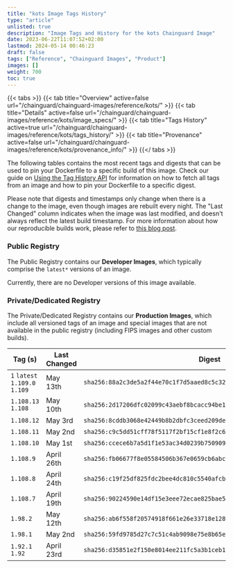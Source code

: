 ```yaml
---
title: "kots Image Tags History"
type: "article"
unlisted: true
description: "Image Tags and History for the kots Chainguard Image"
date: 2023-06-22T11:07:52+02:00
lastmod: 2024-05-14 00:46:23
draft: false
tags: ["Reference", "Chainguard Images", "Product"]
images: []
weight: 700
toc: true
---
```


{{< tabs >}}
{{< tab title="Overview" active=false url="/chainguard/chainguard-images/reference/kots/" >}}
{{< tab title="Details" active=false url="/chainguard/chainguard-images/reference/kots/image_specs/" >}}
{{< tab title="Tags History" active=true url="/chainguard/chainguard-images/reference/kots/tags_history/" >}}
{{< tab title="Provenance" active=false url="/chainguard/chainguard-images/reference/kots/provenance_info/" >}}
{{</ tabs >}}

The following tables contains the most recent tags and digests that can be used to pin your Dockerfile to a specific build of this image. Check our guide on [Using the Tag History API](/chainguard/chainguard-images/using-the-tag-history-api/) for information on how to fetch all tags from an image and how to pin your Dockerfile to a specific digest.

Please note that digests and timestamps only change when there is a change to the image, even though images are rebuilt every night. The "Last Changed" column indicates when the image was last modified, and doesn't always reflect the latest build timestamp. For more information about how our reproducible builds work, please refer to [this blog post](https://www.chainguard.dev/unchained/reproducing-chainguards-reproducible-image-builds).

### Public Registry
The Public Registry contains our **Developer Images**, which typically comprise the `latest*` versions of an image.

Currently, there are no Developer versions of this image available.

### Private/Dedicated Registry
The Private/Dedicated Registry contains our **Production Images**, which include all versioned tags of an image and special images that are not available in the public registry (including FIPS images and other custom builds).

| Tag (s)                         | Last Changed | Digest                                                                    |
|---------------------------------|--------------|---------------------------------------------------------------------------|
|  `1` `latest` `1.109.0` `1.109` | May 13th     | `sha256:88a2c3de5a2f44e70c1f7d5aaed8c5c32578fb7dbf525f16ad011d8639cce877` |
|  `1.108.13` `1.108`             | May 10th     | `sha256:2d17206dfc02099c43aebf8bcacc94be171342402cca23c6e240c5641fbca3f3` |
|  `1.108.12`                     | May 3rd      | `sha256:8cddb3068e42449b8b2dbfc3ceed209de4c82902e2c68f3342db3c9dd2e98bb0` |
|  `1.108.11`                     | May 2nd      | `sha256:c9c5dd51cff78f5117f2bf15cf1e8f2c65292dd30698047f6b3057424c74c82b` |
|  `1.108.10`                     | May 1st      | `sha256:ccece6b7a5d1f1e53ac34d0239b750909d730396aab0fb0ccc75bdec663a7cc0` |
|  `1.108.9`                      | April 26th   | `sha256:fb06677f8e05584506b367e0659cb6abc80b564eea9c0a3bb91df60ec6cc93b9` |
|  `1.108.8`                      | April 24th   | `sha256:c19f25df825fdc2bee4dc810c5540afcbbd6b4f1f72aa6c7f28900bd37d91c99` |
|  `1.108.7`                      | April 19th   | `sha256:90224590e14df15e3eee72ecae825bae584acbfb47f605dc06705c2b99a7c4a1` |
|  `1.98.2`                       | May 12th     | `sha256:ab6f558f20574918f661e26e33718e12817de2fc2a109460378c1f54cf27c947` |
|  `1.98.1`                       | May 2nd      | `sha256:59fd9785d27c7c51c4ab9098e75e8b65e1d94d87e85e252153a3f24cea5cb2ff` |
|  `1.92.1` `1.92`                | April 23rd   | `sha256:d35851e2f150e8014ee211fc5a3b1ceb1439b97334fcf55579a1dab889438b9a` |


